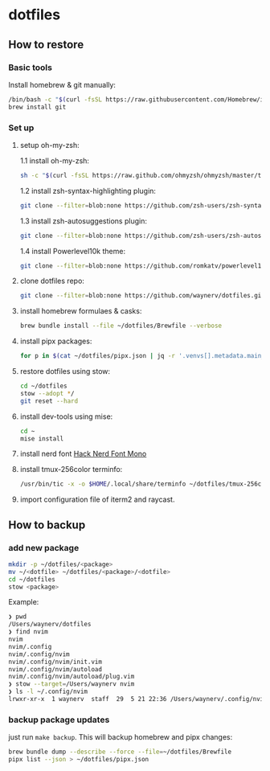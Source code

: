 # dotfiles

## How to restore

### Basic tools

Install homebrew & git manually:
```bash
/bin/bash -c "$(curl -fsSL https://raw.githubusercontent.com/Homebrew/install/HEAD/install.sh)"
brew install git 
```

### Set up

1. setup oh-my-zsh:

    1.1 install oh-my-zsh:
    ```bash
    sh -c "$(curl -fsSL https://raw.github.com/ohmyzsh/ohmyzsh/master/tools/install.sh)"
    ```
    1.2 install zsh-syntax-highlighting plugin:
    ```bash
    git clone --filter=blob:none https://github.com/zsh-users/zsh-syntax-highlighting.git ${ZSH_CUSTOM:-~/.oh-my-zsh/custom}/plugins/zsh-syntax-highlighting
    ```
    1.3 install zsh-autosuggestions plugin:
    ```bash
    git clone --filter=blob:none https://github.com/zsh-users/zsh-autosuggestions ${ZSH_CUSTOM:-~/.oh-my-zsh/custom}/plugins/zsh-autosuggestions
    ```
    1.4 install Powerlevel10k theme:
    ```bash
    git clone --filter=blob:none https://github.com/romkatv/powerlevel10k.git ${ZSH_CUSTOM:-$HOME/.oh-my-zsh/custom}/themes/powerlevel10k
    ```

2. clone dotfiles repo:

    ```bash
    git clone --filter=blob:none https://github.com/waynerv/dotfiles.git ~/dotfiles 
    ```

3. install homebrew formulaes & casks:

    ```bash
    brew bundle install --file ~/dotfiles/Brewfile --verbose
    ```

4. install pipx packages:

    ```bash
    for p in $(cat ~/dotfiles/pipx.json | jq -r '.venvs[].metadata.main_package.package_or_url'); do pipx install --index-url https://pypi.tuna.tsinghua.edu.cn/simple $p; done
    ```

5. restore dotfiles using stow:

    ```bash
    cd ~/dotfiles
    stow --adopt */
    git reset --hard
    ```

6. install dev-tools using mise:

    ```bash
    cd ~
    mise install
    ```

7. install nerd font [Hack Nerd Font Mono](https://github.com/ryanoasis/nerd-fonts/releases/download/v3.0.2/Hack.zip)

8. install tmux-256color terminfo:
    
    ```bash
    /usr/bin/tic -x -o $HOME/.local/share/terminfo ~/dotfiles/tmux-256color.src
    ```

9. import configuration file of iterm2 and raycast.

## How to backup

### add new package

```bash
mkdir -p ~/dotfiles/<package>
mv ~/<dotfile> ~/dotfiles/<package>/<dotfile>
cd ~/dotfiles
stow <package>
```
Example:
```bash
❯ pwd
/Users/waynerv/dotfiles
❯ find nvim
nvim
nvim/.config
nvim/.config/nvim
nvim/.config/nvim/init.vim
nvim/.config/nvim/autoload
nvim/.config/nvim/autoload/plug.vim
❯ stow --target=/Users/waynerv nvim
❯ ls -l ~/.config/nvim
lrwxr-xr-x  1 waynerv  staff  29  5 21 22:36 /Users/waynerv/.config/nvim -> ../dotfiles/nvim/.config/nvim
```

### backup package updates

just run `make backup`. This will backup homebrew and pipx changes:

```bash
brew bundle dump --describe --force --file=~/dotfiles/Brewfile
pipx list --json > ~/dotfiles/pipx.json
```
